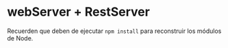 # webServer + RestServer

Recuerden que deben de ejecutar `npm install` para reconstruir los módulos de Node.

